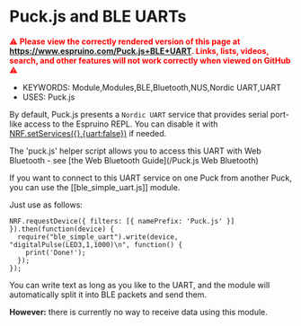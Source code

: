 <!--- Copyright (c) 2016 Gordon Williams, Pur3 Ltd. See the file LICENSE for copying permission. -->
Puck.js and BLE UARTs
======================

<span style="color:red">:warning: **Please view the correctly rendered version of this page at https://www.espruino.com/Puck.js+BLE+UART. Links, lists, videos, search, and other features will not work correctly when viewed on GitHub** :warning:</span>

* KEYWORDS: Module,Modules,BLE,Bluetooth,NUS,Nordic UART,UART
* USES: Puck.js

By default, Puck.js presents a `Nordic UART` service that provides
serial port-like access to the Espruino REPL. You can disable it with
[NRF.setServices({},{uart:false})](/Reference#l_NRF_setServices) if needed.

The 'puck.js' helper script allows you to access this UART with
Web Bluetooth - see [the Web Bluetooth Guide](/Puck.js Web Bluetooth)

If you want to connect to this UART service on one Puck from another Puck,
you can use the [[ble_simple_uart.js]] module.

Just use as follows:

```
NRF.requestDevice({ filters: [{ namePrefix: 'Puck.js' }] }).then(function(device) {
  require("ble_simple_uart").write(device, "digitalPulse(LED3,1,1000)\n", function() {
    print('Done!');
  });
});
```

You can write text as long as you like to the UART, and the module will automatically
split it into BLE packets and send them.

**However:** there is currently no way to receive data using this module.
